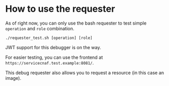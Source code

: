 # How to use the requester

As of right now, you can only use the bash requester to test simple `operation` and `role` combination.

```
./requester_test.sh [operation] [role]
```

JWT support for this debugger is on the way. 

For easier testing, you can use the frontend at `https://servicecnaf.test.example:8081/`.

This debug requester also allows you to request a resource (in this case an image). 

